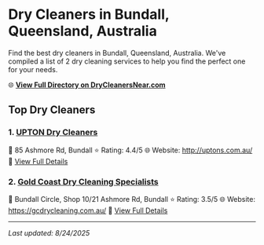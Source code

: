 # Dry Cleaners in Bundall, Queensland, Australia

Find the best dry cleaners in Bundall, Queensland, Australia. We've compiled a list of 2 dry cleaning services to help you find the perfect one for your needs.

🌐 **[View Full Directory on DryCleanersNear.com](https://drycleanersnear.com/city/Australia/Queensland/Bundall)**

## Top Dry Cleaners

### 1. [UPTON Dry Cleaners](https://drycleanersnear.com/dryCleaner/68aa73ae39cc7c0899005d43/upton-dry-cleaners)
📍 85 Ashmore Rd, Bundall
⭐ Rating: 4.4/5
🌐 Website: http://uptons.com.au/
🔗 [View Full Details](https://drycleanersnear.com/dryCleaner/68aa73ae39cc7c0899005d43/upton-dry-cleaners)

### 2. [Gold Coast Dry Cleaning Specialists](https://drycleanersnear.com/dryCleaner/68aa73e339cc7c0899005f30/gold-coast-dry-cleaning-specialists)
📍 Bundall Circle, Shop 10/21 Ashmore Rd, Bundall
⭐ Rating: 3.5/5
🌐 Website: https://gcdrycleaning.com.au/
🔗 [View Full Details](https://drycleanersnear.com/dryCleaner/68aa73e339cc7c0899005f30/gold-coast-dry-cleaning-specialists)


---

*Last updated: 8/24/2025*
